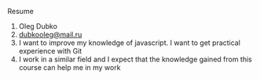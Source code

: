 Resume 

1. Oleg Dubko
2. dubkooleg@mail.ru
3. I want to improve my knowledge of javascript. I want to get practical experience with Git
4. I work in a similar field and I expect that the knowledge gained from this course can help me in my work
